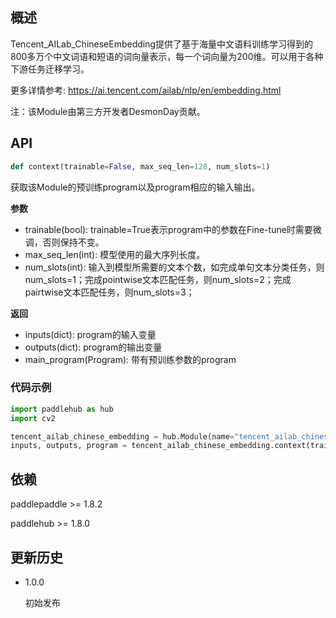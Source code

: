 ## 概述

Tencent_AILab_ChineseEmbedding提供了基于海量中文语料训练学习得到的800多万个中文词语和短语的词向量表示，每一个词向量为200维。可以用于各种下游任务迁移学习。

更多详情参考: https://ai.tencent.com/ailab/nlp/en/embedding.html

注：该Module由第三方开发者DesmonDay贡献。

## API

```python
def context(trainable=False, max_seq_len=128, num_slots=1)
```

获取该Module的预训练program以及program相应的输入输出。

**参数**

* trainable(bool): trainable=True表示program中的参数在Fine-tune时需要微调，否则保持不变。
* max_seq_len(int): 模型使用的最大序列长度。
* num_slots(int): 输入到模型所需要的文本个数，如完成单句文本分类任务，则num_slots=1；完成pointwise文本匹配任务，则num_slots=2；完成pairtwise文本匹配任务，则num_slots=3；

**返回**

* inputs(dict): program的输入变量
* outputs(dict): program的输出变量
* main_program(Program): 带有预训练参数的program

### 代码示例

```python
import paddlehub as hub
import cv2

tencent_ailab_chinese_embedding = hub.Module(name="tencent_ailab_chinese_embedding")
inputs, outputs, program = tencent_ailab_chinese_embedding.context(trainable=True, max_seq_len=128, num_slots=1)
```

## 依赖

paddlepaddle >= 1.8.2

paddlehub >= 1.8.0

## 更新历史

* 1.0.0

  初始发布
